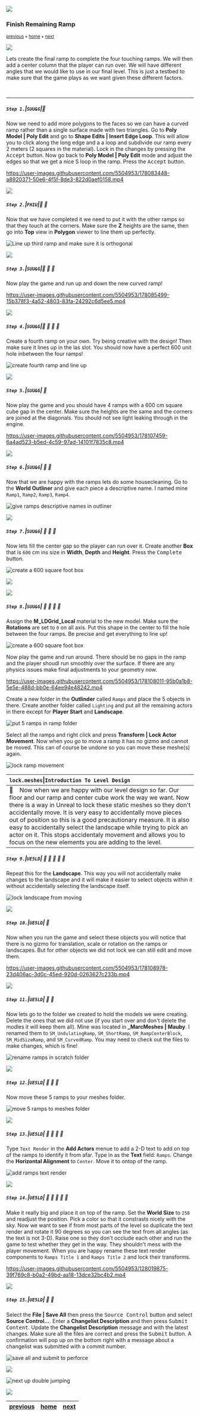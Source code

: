 ![](../images/line3.png)

### Finish Remaining Ramp

<sub>[previous](../ramp/README.md#user-content-creating-custom-meshes) • [home](../README.md#user-content-ue4-intro-to-level-design) • [next](../double-jump/README.md#user-content-double-jumping)</sub>

![](../images/line3.png)

Lets create the final ramp to complete the four touching ramps.  We will then add a center column that the player can run over.  We will have different angles that we would like to use in our final level. This is just a testbed to make sure that the game plays as we want given these different factors. 

<br>

---


##### `Step 1.`\|`SUU&G`|:small_blue_diamond:

Now we need to add more polygons to the faces so we can have a curved ramp rather than a single surface made with two triangles.  Go to **Poly Model | Poly Edit** and go to **Shape Edits | Insert Edge Loop**.  This will allow you to click along the long edge and a a loop and subdivide our ramp every 2 meters (2 squares in the material).  Lock in the changes by pressing the <kbd>Accept</kbd> button. Now go back to **Poly Model | Poly Edit** mode and adjust the edges so that we get a nice S loop in the ramp.  Press the <kbd>Accept</kbd> button.

https://user-images.githubusercontent.com/5504953/178083448-a8920371-50e6-4f5f-8de3-822d0aef0158.mp4


![](../images/line2.png)

##### `Step 2.`\|`FHIU`|:small_blue_diamond: :small_blue_diamond: 

Now that we have completed it we need to put it with the other ramps so that they touch at the corners.  Make sure the **Z** heights are the same, then go into **Top** view in **Polygon** viewer to line them up perfectly.

![Line up third ramp and make sure it is orthogonal](images/LineUpThirdRamp.png)

![](../images/line2.png)

##### `Step 3.`\|`SUU&G`|:small_blue_diamond: :small_blue_diamond: :small_blue_diamond:

Now play the game and run up and down the new curved ramp!

https://user-images.githubusercontent.com/5504953/178085499-15b378f3-4a52-4803-83fa-24292c6d5ee5.mp4

![](../images/line2.png)

##### `Step 4.`\|`SUU&G`|:small_blue_diamond: :small_blue_diamond: :small_blue_diamond: :small_blue_diamond:

Create a fourth ramp on your own.  Try being creative with the design! Then make sure it lines up in the las slot.  You should now have a perfect 600 unit hole inbetween the four ramps!

![create fourth ramp and line up](images/fourthRamp.png)

![](../images/line2.png)

##### `Step 5.`\|`SUU&G`| :small_orange_diamond:

Now play the game and you should have 4 ramps with a 600 cm square cube gap in the center.  Make sure the heights are the same and the corners are joined at the diagonals.  You should not see light leaking through in the engine.

https://user-images.githubusercontent.com/5504953/178107459-6a4ad523-b5ed-4c59-97ad-14101f7835c8.mp4

![](../images/line2.png)

##### `Step 6.`\|`SUU&G`| :small_orange_diamond: :small_blue_diamond:

Now that we are happy with the ramps lets do some housecleaning.  Go to the **World Outliner** and give each piece a descriptive name.  I named mine `Ramp1`, `Ramp2`, `Ramp3`, `Ramp4`.

![give ramps descriptive names in outliner](images/nameRamps.png)


![](../images/line2.png)

##### `Step 7.`\|`SUU&G`| :small_orange_diamond: :small_blue_diamond: :small_blue_diamond:

Now lets fill the center gap so the player can run over it.  Create another **Box** that is `600` cm ins size in **Width**, **Depth** and **Height**.  Press the <kbd>Complete</kbd> button.

![create a 600 square foot box](images/600box.png)

![](../images/line2.png)



![](../images/line2.png)

##### `Step 8.`\|`SUU&G`| :small_orange_diamond: :small_blue_diamond: :small_blue_diamond: :small_blue_diamond:

Assign the **M_LDGrid_Local** material to the new model.  Make sure the **Rotations** are set to `0` on all axis.  Put this shape in the center to fill the hole between the four ramps.  Be precise and get everything to line up!

![create a 600 square foot box](images/assignPosition.png)

Now play the game and run around.  There should be no gaps in the ramp and the player shoudl run smoothly over the surface.  If there are any physics issues make final adjustments to your geometry now.

https://user-images.githubusercontent.com/5504953/178108011-95b0a1b8-5e5e-488d-bb0e-64ee94e48242.mp4



Create a new folder in the **Outlinder** called `Ramps` and place the 5 objects in there.  Create another folder called `Lighting` and put all the remaining actors in there except for **Player Start** and **Landscape**.

![put 5 ramps in ramp folder](images/putFIlesinFolder.png)

Select all the ramps and right click and press **Transform | Lock Actor Movement**.  Now when you go to move a ramp it has no gizmo and cannot be moved.  This can of course be undone so you can move these meshe(s) again.

![lock ramp movement](images/lockRamp.png)

| `lock.meshes`\|`Introduction To Level Design`| 
| :--- |
| :floppy_disk: &nbsp;&nbsp; Now when we are happy with our level design so far.  Our floor and our ramp and center cube work the way we want.  Now there is a way in Unreal to lock these static meshes so they don't accidentally move.  It is very easy to accidentally move pieces out of position so this is a good precautionary measure. It is also easy to accidentally select the landscape while trying to pick an actor on it.  This stops accidentaly movement and allows you to focus on the new elements you are adding to the level.|

##### `Step 9.`\|`UE5LD`| :small_orange_diamond: :small_blue_diamond: :small_blue_diamond: :small_blue_diamond: :small_blue_diamond:

Repeat this for the **Landscape**.  This way you will not accidentally make changes to the landscape and it will make it easier to select objects within it without accidentally selecting the landscape itself.

![lock landscape from moving](images/lockLandscape.png)

![](../images/line2.png)

##### `Step 10.`\|`UE5LD`| :large_blue_diamond:

Now when you run the game and select these objects you will notice that there is no gizmo for translation, scale or rotation on the ramps or landscapes.  But for other objects we did not lock we can still edit and move them.

https://user-images.githubusercontent.com/5504953/178108978-23d406ac-3d0c-45ed-920d-0263627c233b.mp4


![](../images/line2.png)

##### `Step 11.`\|`UE5LD`| :large_blue_diamond: :small_blue_diamond: 

Now lets go to the folder we created to hold the models we were creating.  Delete the ones that we did not use (if you start over and don't delete the modles it will keep them all).  Mine was located in **_MarcMeshes | Mauby**. I renamed them to `SM_UndulatingRamp`, `SM_ShortRamp`, `SM_RampCenterBlock`, `SM_MidSizeRamp`, and `SM_CurvedRamp`. You may need to check out the files to make changes, which is fine!

![rename ramps in scratch folder](images/renameRamps.png)

![](../images/line2.png)


##### `Step 12.`\|`UE5LD`| :large_blue_diamond: :small_blue_diamond: :small_blue_diamond: 

Now move these 5 ramps to your meshes folder.

![move 5 ramps to meshes folder](images/moveToMeshes.png)

![](../images/line2.png)

##### `Step 13.`\|`UE5LD`| :large_blue_diamond: :small_blue_diamond: :small_blue_diamond:  :small_blue_diamond: 

Type `Text Render` in the **Add Actors** menue to add a 2-D text to add on top of the ramps to identify it from afar.  Type in as the **Text** field: `Ramps`. Change the **Horizontal Alignment** to `Center`. Move it to ontop of the ramp.

![add ramps text render](images/AddRampsTextRender.png)

![](../images/line2.png)

##### `Step 14.`\|`UE5LD`| :large_blue_diamond: :small_blue_diamond: :small_blue_diamond: :small_blue_diamond:  :small_blue_diamond: 

Make it really big and place it on top of the ramp. Set the **World Size** to `258` and readjust the position.  Pick a color so that it constrasts nicely with the sky. Now we want to see if from most parts of the level so duplicate the text render and rotate it 90 degrees so you can see the text from all angles (as the text is not 3-D). Raise one so they don't occlude each other and run the game to test whether they get in the way.  They shouldn't mess with the player movement.  When you are happy rename these text render components to `Ramps Title 1` and `Ramps Title 2` and lock their transforms.

https://user-images.githubusercontent.com/5504953/128019875-39f769c8-b0a2-49bd-aa18-13dce32bc4b2.mp4

![](../images/line2.png)

##### `Step 15.`\|`UE5LD`| :large_blue_diamond: :small_orange_diamond: 

Select the **File | Save All** then press the <kbd>Source Control</kbd> button and select **Source Control...**. Enter a **Changelist Description** and then press <kbd>Submit Content</kbd>. Update the **Changelist Description** message and with the latest changes. Make sure all the files are correct and press the <kbd>Submit</kbd> button. A confirmation will pop up on the bottom right with a message about a changelist was submitted with a commit number.

![save all and submit to perforce](images/submitP4.png)


![](../images/line.png)

<!-- <img src="https://via.placeholder.com/1000x100/45D7CA/000000/?text=Next Up - Double Jumping"> -->
![next up double jumping](images/banner.png)

![](../images/line.png)


| [previous](../ramp/README.md#user-content-creating-custom-meshes)| [home](../README.md#user-content-ue4-intro-to-level-design) | [next](../double-jump/README.md#user-content-double-jumping)|
|---|---|---|
